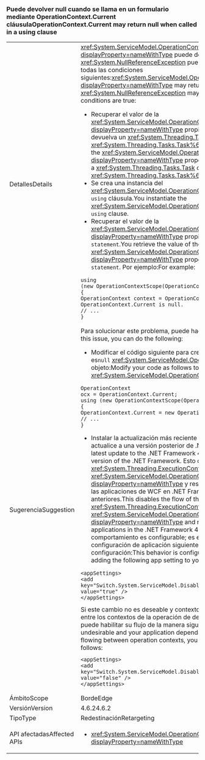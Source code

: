 ### <a name="operationcontextcurrent-may-return-null-when-called-in-a-using-clause"></a><span data-ttu-id="31e8a-101">Puede devolver null cuando se llama en un formulario mediante OperationContext.Current cláusula</span><span class="sxs-lookup"><span data-stu-id="31e8a-101">OperationContext.Current may return null when called in a using clause</span></span>

|   |   |
|---|---|
|<span data-ttu-id="31e8a-102">Detalles</span><span class="sxs-lookup"><span data-stu-id="31e8a-102">Details</span></span>|<span data-ttu-id="31e8a-103"><xref:System.ServiceModel.OperationContext.Current?displayProperty=nameWithType> puede devolver <code>null</code> y un <xref:System.NullReferenceException> puede producir si se cumplen todas las condiciones siguientes:</span><span class="sxs-lookup"><span data-stu-id="31e8a-103"><xref:System.ServiceModel.OperationContext.Current?displayProperty=nameWithType> may return <code>null</code> and a <xref:System.NullReferenceException> may result if all of the following conditions are true:</span></span><ul><li><span data-ttu-id="31e8a-104">Recuperar el valor de la <xref:System.ServiceModel.OperationContext.Current?displayProperty=nameWithType> propiedad en un método que devuelva un <xref:System.Threading.Tasks.Task> o <xref:System.Threading.Tasks.Task%601>.</span><span class="sxs-lookup"><span data-stu-id="31e8a-104">You retrieve the value of the <xref:System.ServiceModel.OperationContext.Current?displayProperty=nameWithType> property in a method that returns a <xref:System.Threading.Tasks.Task> or <xref:System.Threading.Tasks.Task%601>.</span></span></li><li><span data-ttu-id="31e8a-105">Se crea una instancia del <xref:System.ServiceModel.OperationContextScope> objeto en un <code>using</code> cláusula.</span><span class="sxs-lookup"><span data-stu-id="31e8a-105">You instantiate the <xref:System.ServiceModel.OperationContextScope> object in a <code>using</code> clause.</span></span></li><li><span data-ttu-id="31e8a-106">Recuperar el valor de la <xref:System.ServiceModel.OperationContext.Current?displayProperty=nameWithType> propiedad dentro de la <code>using statement</code>.</span><span class="sxs-lookup"><span data-stu-id="31e8a-106">You retrieve the value of the <xref:System.ServiceModel.OperationContext.Current?displayProperty=nameWithType> property within the <code>using statement</code>.</span></span> <span data-ttu-id="31e8a-107">Por ejemplo:</span><span class="sxs-lookup"><span data-stu-id="31e8a-107">For example:</span></span></li></ul><pre><code class="language-csharp">using (new OperationContextScope(OperationContext.Current))&#13;&#10;{&#13;&#10;OperationContext context = OperationContext.Current;      // OperationContext.Current is null.&#13;&#10;// ...&#13;&#10;}&#13;&#10;</code></pre>|
|<span data-ttu-id="31e8a-108">Sugerencia</span><span class="sxs-lookup"><span data-stu-id="31e8a-108">Suggestion</span></span>|<span data-ttu-id="31e8a-109">Para solucionar este problema, puede hacer lo siguiente:</span><span class="sxs-lookup"><span data-stu-id="31e8a-109">To address this issue, you can do the following:</span></span><ul><li><span data-ttu-id="31e8a-110">Modificar el código siguiente para crear instancias de un nuevo no es<code>null</code> <xref:System.ServiceModel.OperationContext.Current%2A> objeto:</span><span class="sxs-lookup"><span data-stu-id="31e8a-110">Modify your code as follows to instantiate a new non-<code>null</code> <xref:System.ServiceModel.OperationContext.Current%2A> object:</span></span></li></ul><pre><code class="language-csharp">OperationContext ocx = OperationContext.Current;&#13;&#10;using (new OperationContextScope(OperationContext.Current))&#13;&#10;{&#13;&#10;OperationContext.Current = new OperationContext(ocx.Channel);&#13;&#10;// ...&#13;&#10;}&#13;&#10;</code></pre><ul><li><span data-ttu-id="31e8a-111">Instalar la actualización más reciente de .NET Framework 4.6.2 o actualice a una versión posterior de .NET Framework.</span><span class="sxs-lookup"><span data-stu-id="31e8a-111">Install the latest update to the .NET Framework 4.6.2, or upgrade to a later version of the .NET Framework.</span></span> <span data-ttu-id="31e8a-112">Esto deshabilita el flujo de la <xref:System.Threading.ExecutionContext> en <xref:System.ServiceModel.OperationContext.Current?displayProperty=nameWithType> y restaura el comportamiento de las aplicaciones de WCF en .NET Framework 4.6.1 y versiones anteriores.</span><span class="sxs-lookup"><span data-stu-id="31e8a-112">This disables the flow of the <xref:System.Threading.ExecutionContext> in <xref:System.ServiceModel.OperationContext.Current?displayProperty=nameWithType> and restores the behavior of WCF applications in the .NET Framework 4.6.1 and earlier versions.</span></span> <span data-ttu-id="31e8a-113">Este comportamiento es configurable; es equivalente a agregar la configuración de aplicación siguiente al archivo de configuración:</span><span class="sxs-lookup"><span data-stu-id="31e8a-113">This behavior is configurable; it is equivalent to adding the following app setting to your configuration file:</span></span></li></ul><pre><code class="language-xml">&lt;appSettings&gt;&#13;&#10;&lt;add key=&quot;Switch.System.ServiceModel.DisableOperationContextAsyncFlow&quot; value=&quot;true&quot; /&gt;&#13;&#10;&lt;/appSettings&gt;&#13;&#10;</code></pre><span data-ttu-id="31e8a-114">Si este cambio no es deseable y contexto de ejecución que fluyen entre los contextos de la operación de depende de la aplicación, puede habilitar su flujo de la manera siguiente:</span><span class="sxs-lookup"><span data-stu-id="31e8a-114">If this change is undesirable and your application depends on execution context flowing between operation contexts, you can enable its flow as follows:</span></span><pre><code class="language-xml">&lt;appSettings&gt;&#13;&#10;&lt;add key=&quot;Switch.System.ServiceModel.DisableOperationContextAsyncFlow&quot; value=&quot;false&quot; /&gt;&#13;&#10;&lt;/appSettings&gt;&#13;&#10;</code></pre>|
|<span data-ttu-id="31e8a-115">Ámbito</span><span class="sxs-lookup"><span data-stu-id="31e8a-115">Scope</span></span>|<span data-ttu-id="31e8a-116">Borde</span><span class="sxs-lookup"><span data-stu-id="31e8a-116">Edge</span></span>|
|<span data-ttu-id="31e8a-117">Versión</span><span class="sxs-lookup"><span data-stu-id="31e8a-117">Version</span></span>|<span data-ttu-id="31e8a-118">4.6.2</span><span class="sxs-lookup"><span data-stu-id="31e8a-118">4.6.2</span></span>|
|<span data-ttu-id="31e8a-119">Tipo</span><span class="sxs-lookup"><span data-stu-id="31e8a-119">Type</span></span>|<span data-ttu-id="31e8a-120">Redestinación</span><span class="sxs-lookup"><span data-stu-id="31e8a-120">Retargeting</span></span>|
|<span data-ttu-id="31e8a-121">API afectadas</span><span class="sxs-lookup"><span data-stu-id="31e8a-121">Affected APIs</span></span>|<ul><li><xref:System.ServiceModel.OperationContext.Current?displayProperty=nameWithType></li></ul>|

